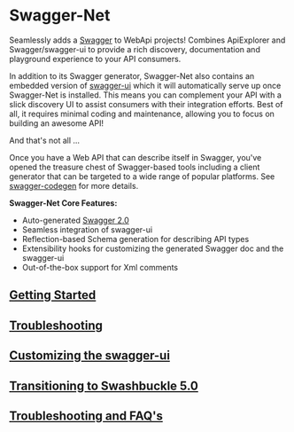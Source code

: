 Swagger-Net
=========

Seamlessly adds a [Swagger](http://swagger.io/) to WebApi projects! Combines ApiExplorer and Swagger/swagger-ui to provide a rich discovery, documentation and playground experience to your API consumers.

In addition to its Swagger generator, Swagger-Net also contains an embedded version of [swagger-ui](https://github.com/swagger-api/swagger-ui) which it will automatically serve up once Swagger-Net is installed. This means you can complement your API with a slick discovery UI to assist consumers with their integration efforts. Best of all, it requires minimal coding and maintenance, allowing you to focus on building an awesome API!

And that's not all ...

Once you have a Web API that can describe itself in Swagger, you've opened the treasure chest of Swagger-based tools including a client generator that can be targeted to a wide range of popular platforms. See [swagger-codegen](https://github.com/swagger-api/swagger-codegen) for more details.

**Swagger-Net Core Features:**

* Auto-generated [Swagger 2.0](https://github.com/swagger-api/swagger-spec/blob/master/versions/2.0.md)
* Seamless integration of swagger-ui
* Reflection-based Schema generation for describing API types
* Extensibility hooks for customizing the generated Swagger doc and the swagger-ui
* Out-of-the-box support for Xml comments



## [Getting Started](https://github.com/domaindrivendev/Swashbuckle/wiki/1-Getting-Started) ##
## [Troubleshooting](https://github.com/domaindrivendev/Swashbuckle/wiki/2-Troubleshooting) ##
## [Customizing the swagger-ui](https://github.com/domaindrivendev/Swashbuckle/wiki/3-Customizing-the-swagger-ui) ##
## [Transitioning to Swashbuckle 5.0](https://github.com/domaindrivendev/Swashbuckle/wiki/4-Transition-to-Swashbuckle-5.0) ##
## [Troubleshooting and FAQ's](https://github.com/domaindrivendev/Swashbuckle/wiki/5-Troubleshooting-and-FAQ's) ##
